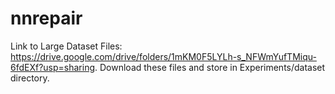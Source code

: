 # nnrepair

Link to Large Dataset Files: https://drive.google.com/drive/folders/1mKM0F5LYLh-s_NFWmYufTMiqu-6fdEXf?usp=sharing.
Download these files and store in Experiments/dataset directory.
